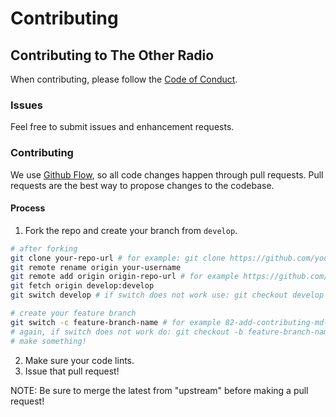 # Contributing

## Contributing to The Other Radio

When contributing, please follow the [Code of Conduct](/blob/main/code-of-conduct).

### Issues

Feel free to submit issues and enhancement requests.

### Contributing

We use [Github Flow](https://guides.github.com/introduction/flow/index.html), so all code changes happen through pull requests.
Pull requests are the best way to propose changes to the codebase.

#### Process

1. Fork the repo and create your branch from `develop`.
```bash
# after forking
git clone your-repo-url # for example: git clone https://github.com/your-name/fedsa-website-new.git
git remote rename origin your-username
git remote add origin origin-repo-url # for example https://github.com/fedsa/fedsa-website-new.git
git fetch origin develop:develop
git switch develop # if switch does not work use: git checkout develop

# create your feature branch
git switch -c feature-branch-name # for example 82-add-contributing-md-pointing-to-repo
# again, if switch does not work do: git checkout -b feature-branch-name
# make something!
```
2. Make sure your code lints.
3. Issue that pull request!

NOTE: Be sure to merge the latest from "upstream" before making a pull request!
